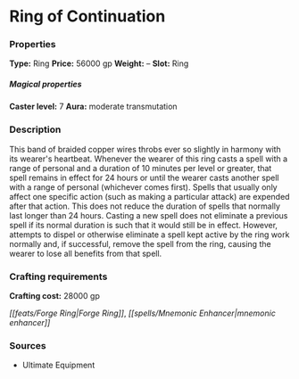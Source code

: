 ﻿---
Title: "Ring of Continuation"
Type: "Ring"
Price: "56000 gp"
Weight: "–"
Slot: "Ring"
Caster level: "7"
Aura: "moderate transmutation"
Description: |
  "This band of braided copper wires throbs ever so slightly in harmony with its wearer's heartbeat. Whenever the wearer of this ring casts a spell with a range of personal and a duration of 10 minutes per level or greater, that spell remains in effect for 24 hours or until the wearer casts another spell with a range of personal (whichever comes first). Spells that usually only affect one specific action (such as making a particular attack) are expended after that action. This does not reduce the duration of spells that normally last longer than 24 hours. Casting a new spell does not eliminate a previous spell if its normal duration is such that it would still be in effect. However, attempts to dispel or otherwise eliminate a spell kept active by the ring work normally and, if successful, remove the spell from the ring, causing the wearer to lose all benefits from that spell."
Crafting cost: "28000 gp"
Sources: "['Ultimate Equipment']"
---

# Ring of Continuation

### Properties

**Type:** Ring **Price:** 56000 gp **Weight:** – **Slot:** Ring

##### Magical properties

**Caster level:** 7 **Aura:** moderate transmutation

### Description

This band of braided copper wires throbs ever so slightly in harmony with its wearer's heartbeat. Whenever the wearer of this ring casts a spell with a range of personal and a duration of 10 minutes per level or greater, that spell remains in effect for 24 hours or until the wearer casts another spell with a range of personal (whichever comes first). Spells that usually only affect one specific action (such as making a particular attack) are expended after that action. This does not reduce the duration of spells that normally last longer than 24 hours. Casting a new spell does not eliminate a previous spell if its normal duration is such that it would still be in effect. However, attempts to dispel or otherwise eliminate a spell kept active by the ring work normally and, if successful, remove the spell from the ring, causing the wearer to lose all benefits from that spell.

### Crafting requirements

**Crafting cost:** 28000 gp

_[[feats/Forge Ring|Forge Ring]]_, _[[spells/Mnemonic Enhancer|mnemonic enhancer]]_

### Sources

* Ultimate Equipment